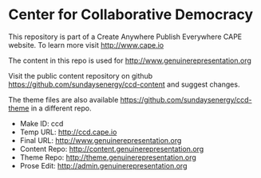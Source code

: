 # Center for Collaborative Democracy

This repository is part of a Create Anywhere Publish Everywhere CAPE website. To learn more visit http://www.cape.io

The content in this repo is used for http://www.genuinerepresentation.org

Visit the public content repository on github https://github.com/sundaysenergy/ccd-content and suggest changes.

The theme files are also available https://github.com/sundaysenergy/ccd-theme in a different repo.

* Make ID: ccd
* Temp URL: http://ccd.cape.io
* Final URL: http://www.genuinerepresentation.org
* Content Repo: http://content.genuinerepresentation.org
* Theme Repo: http://theme.genuinerepresentation.org
* Prose Edit: http://admin.genuinerepresentation.org
